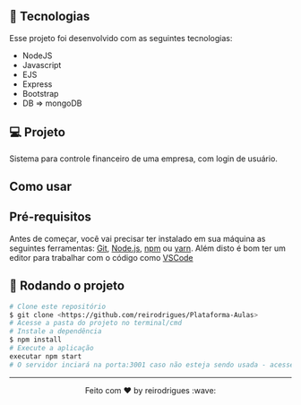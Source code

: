 ## 🚀 Tecnologias

Esse projeto foi desenvolvido com as seguintes tecnologias:

- NodeJS
- Javascript
- EJS
- Express
- Bootstrap
- DB => mongoDB

## 💻 Projeto

Sistema para controle financeiro de uma empresa, com login de usuário.

## Como usar

## Pré-requisitos

Antes de começar, você vai precisar ter instalado em sua máquina as seguintes ferramentas:
[Git](https://git-scm.com), [Node.js](https://nodejs.org/en/), [npm](https://www.npmjs.com/get-npm) ou [yarn](https://classic.yarnpkg.com/en/docs/install/#windows-stable).
Além disto é bom ter um editor para trabalhar com o código como [VSCode](https://code.visualstudio.com/)

## 🎲 Rodando o projeto

```bash
# Clone este repositório
$ git clone <https://github.com/reirodrigues/Plataforma-Aulas>
# Acesse a pasta do projeto no terminal/cmd
# Instale a dependência
$ npm install
# Execute a aplicação
executar npm start
# O servidor inciará na porta:3001 caso não esteja sendo usada - acesse <http://localhost:3001>
```

---

<p align="center">Feito com ♥ by reirodrigues :wave:</p>
